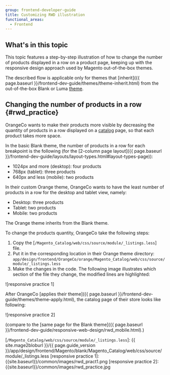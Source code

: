 ```yaml
---
group: frontend-developer-guide
title: Customizing RWD illustration
functional_areas:
  - Frontend
---
```

## What's in this topic

This topic features a step-by-step illustration of how to change the number of products displayed in a row on a product page, keeping up with the responsive design approach used by Magento out-of-the-box themes.

The described flow is applicable only for themes that [inherit]({{ page.baseurl }}/frontend-dev-guide/themes/theme-inherit.html) from the out-of-the-box Blank or Luma [theme](https://glossary.magento.com/theme).

## Changing the number of products in a row {#rwd_practice}

OrangeCo wants to make their products more visible by decreasing the quantity of products in a row displayed on a [catalog](https://glossary.magento.com/catalog) page, so that each product takes more space.

In the basic Blank theme, the number of products in a row for each breakpoint is the following (for the [2-column page layout]({{ page.baseurl }}/frontend-dev-guide/layouts/layout-types.html#layout-types-page)):
-   1024px and more (desktop): four products
-   768px (tablet): three products
-   640px and less (mobile): two products

In their custom Orange theme, OrangeCo wants to have the least number of products in a row for the desktop and tablet view, namely:
-   Desktop: three products
-   Tablet: two products
-   Mobile: two products

The Orange theme inherits from the Blank theme.

To change the products quantity, OrangeCo take the following steps:
1.  Copy the [`/Magento_Catalog/web/css/source/module/_listings.less`] file.
2.  Put it in the corresponding location in their Orange theme directory: `app/design/frontend/OrangeCo/orange/Magento_Catalog/web/css/source/module/_listings.less`
3.  Make the changes in the code. The following image illustrates which section of the file they change, the modified lines are highlighted:

![responsive practice 1]

After OrangeCo [applies their theme]({{ page.baseurl }}/frontend-dev-guide/themes/theme-apply.html), the catalog page of their store looks like following:

![responsive practice 2]

(compare to the [same page for the Blank theme]({{ page.baseurl }}/frontend-dev-guide/responsive-web-design/rwd_mobile.html).)

[`/Magento_Catalog/web/css/source/module/_listings.less`]: {{ site.mage2bloburl }}/{{ page.guide_version }}/app/design/frontend/Magento/blank/Magento_Catalog/web/css/source/module/_listings.less
[responsive practice 1]: {{site.baseurl}}/common/images/rwd_pract1.png
[responsive practice 2]: {{site.baseurl}}/common/images/rwd_practice.jpg
